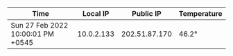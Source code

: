| Time     | Local IP | Public IP | Temperature |
| ----------- | ----------- | ----------- | ----------- |
| Sun 27 Feb 2022 10:00:01 PM +0545      | 10.0.2.133     | 202.51.87.170  | 46.2° |
